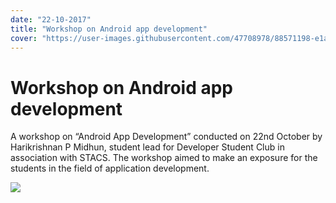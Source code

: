 ```yaml
---
date: "22-10-2017"
title: "Workshop on Android app development"
cover: "https://user-images.githubusercontent.com/47708978/88571198-e1abfb00-d05a-11ea-9f39-eb77635d1e2d.jpg"
---
```

# Workshop on Android app development

A workshop on “Android App Development” conducted on 22nd October by Harikrishnan P Midhun, student lead for Developer Student Club in association with STACS. The workshop aimed to make an exposure for the students in the field of application development.

![](https://user-images.githubusercontent.com/47708978/88571198-e1abfb00-d05a-11ea-9f39-eb77635d1e2d.jpg)
